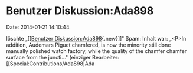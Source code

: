 Benutzer Diskussion:Ada898
==========================

Date: 2014-01-21 14:10:44

löschte „\[\[[Benutzer
Diskussion:Ada898](http://yacy-websuche.de/wiki/index.php?title=Benutzer_Diskussion:Ada898&action=edit&redlink=1 "Benutzer Diskussion:Ada898 (Seite nicht vorhanden)"){.new}\]\]"
Spam: Inhalt war: „\<P\>In addition, Audemars Piguet chamfered, is now
the minority still done manually polished watch factory, while the
quality of the chamfer chamfer surface from the juncti..." (einziger
Bearbeiter: \[\[Special:Contributions/Ada898\|Ada
